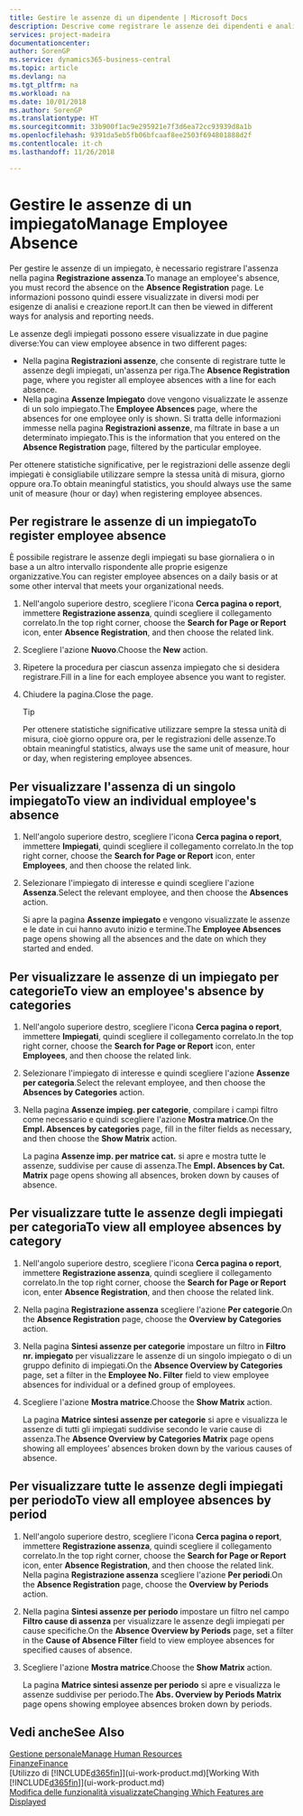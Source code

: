 ```yaml
---
title: Gestire le assenze di un dipendente | Microsoft Docs
description: Descrive come registrare le assenze dei dipendenti e analizzare le statistiche sulle assenze.
services: project-madeira
documentationcenter: 
author: SorenGP
ms.service: dynamics365-business-central
ms.topic: article
ms.devlang: na
ms.tgt_pltfrm: na
ms.workload: na
ms.date: 10/01/2018
ms.author: SorenGP
ms.translationtype: HT
ms.sourcegitcommit: 33b900f1ac9e295921e7f3d6ea72cc93939d8a1b
ms.openlocfilehash: 9391da5eb5fb06bfcaaf8ee2503f694801888d2f
ms.contentlocale: it-ch
ms.lasthandoff: 11/26/2018

---
```

# <a name="manage-employee-absence"></a><span data-ttu-id="284d9-103">Gestire le assenze di un impiegato</span><span class="sxs-lookup"><span data-stu-id="284d9-103">Manage Employee Absence</span></span>
<span data-ttu-id="284d9-104">Per gestire le assenze di un impiegato, è necessario registrare l'assenza nella pagina **Registrazione assenza**.</span><span class="sxs-lookup"><span data-stu-id="284d9-104">To manage an employee's absence, you must record the absence on the **Absence Registration** page.</span></span> <span data-ttu-id="284d9-105">Le informazioni possono quindi essere visualizzate in diversi modi per esigenze di analisi e creazione report.</span><span class="sxs-lookup"><span data-stu-id="284d9-105">It can then be viewed in different ways for analysis and reporting needs.</span></span>

<span data-ttu-id="284d9-106">Le assenze degli impiegati possono essere visualizzate in due pagine diverse:</span><span class="sxs-lookup"><span data-stu-id="284d9-106">You can view employee absence in two different pages:</span></span>

* <span data-ttu-id="284d9-107">Nella pagina **Registrazioni assenze**, che consente di registrare tutte le assenze degli impiegati, un'assenza per riga.</span><span class="sxs-lookup"><span data-stu-id="284d9-107">The **Absence Registration** page, where you register all employee absences with a line for each absence.</span></span>
* <span data-ttu-id="284d9-108">Nella pagina **Assenze Impiegato** dove vengono visualizzate le assenze di un solo impiegato.</span><span class="sxs-lookup"><span data-stu-id="284d9-108">The **Employee Absences** page, where the absences for one employee only is shown.</span></span> <span data-ttu-id="284d9-109">Si tratta delle informazioni immesse nella pagina **Registrazioni assenze**, ma filtrate in base a un determinato impiegato.</span><span class="sxs-lookup"><span data-stu-id="284d9-109">This is the information that you entered on the **Absence Registration** page, filtered by the particular employee.</span></span>

<span data-ttu-id="284d9-110">Per ottenere statistiche significative, per le registrazioni delle assenze degli impiegati è consigliabile utilizzare sempre la stessa unità di misura, giorno oppure ora.</span><span class="sxs-lookup"><span data-stu-id="284d9-110">To obtain meaningful statistics, you should always use the same unit of measure (hour or day) when registering employee absences.</span></span>

## <a name="to-register-employee-absence"></a><span data-ttu-id="284d9-111">Per registrare le assenze di un impiegato</span><span class="sxs-lookup"><span data-stu-id="284d9-111">To register employee absence</span></span>
<span data-ttu-id="284d9-112">È possibile registrare le assenze degli impiegati su base giornaliera o in base a un altro intervallo rispondente alle proprie esigenze organizzative.</span><span class="sxs-lookup"><span data-stu-id="284d9-112">You can register employee absences on a daily basis or at some other interval that meets your organizational needs.</span></span>

1. <span data-ttu-id="284d9-113">Nell'angolo superiore destro, scegliere l'icona **Cerca pagina o report**, immettere **Registrazione assenza**, quindi scegliere il collegamento correlato.</span><span class="sxs-lookup"><span data-stu-id="284d9-113">In the top right corner, choose the **Search for Page or Report** icon, enter **Absence Registration**, and then choose the related link.</span></span>
2. <span data-ttu-id="284d9-114">Scegliere l'azione **Nuovo**.</span><span class="sxs-lookup"><span data-stu-id="284d9-114">Choose the **New** action.</span></span>
3. <span data-ttu-id="284d9-115">Ripetere la procedura per ciascun assenza impiegato che si desidera registrare.</span><span class="sxs-lookup"><span data-stu-id="284d9-115">Fill in a line for each employee absence you want to register.</span></span>
4. <span data-ttu-id="284d9-116">Chiudere la pagina.</span><span class="sxs-lookup"><span data-stu-id="284d9-116">Close the page.</span></span>

    > [!Tip]
    > <span data-ttu-id="284d9-117">Per ottenere statistiche significative utilizzare sempre la stessa unità di misura, cioè giorno oppure ora, per le registrazioni delle assenze.</span><span class="sxs-lookup"><span data-stu-id="284d9-117">To obtain meaningful statistics, always use the same unit of measure, hour or day, when registering employee absences.</span></span>

## <a name="to-view-an-individual-employees-absence"></a><span data-ttu-id="284d9-118">Per visualizzare l'assenza di un singolo impiegato</span><span class="sxs-lookup"><span data-stu-id="284d9-118">To view an individual employee's absence</span></span>
1. <span data-ttu-id="284d9-119">Nell'angolo superiore destro, scegliere l'icona **Cerca pagina o report**, immettere **Impiegati**, quindi scegliere il collegamento correlato.</span><span class="sxs-lookup"><span data-stu-id="284d9-119">In the top right corner, choose the **Search for Page or Report** icon, enter **Employees**, and then choose the related link.</span></span>
2. <span data-ttu-id="284d9-120">Selezionare l'impiegato di interesse e quindi scegliere l'azione **Assenza**.</span><span class="sxs-lookup"><span data-stu-id="284d9-120">Select the relevant employee, and then choose the **Absences** action.</span></span>

    <span data-ttu-id="284d9-121">Si apre la pagina **Assenze impiegato** e vengono visualizzate le assenze e le date in cui hanno avuto inizio e termine.</span><span class="sxs-lookup"><span data-stu-id="284d9-121">The **Employee Absences** page opens showing all the absences and the date on which they started and ended.</span></span>

## <a name="to-view-an-employees-absence-by-categories"></a><span data-ttu-id="284d9-122">Per visualizzare le assenze di un impiegato per categorie</span><span class="sxs-lookup"><span data-stu-id="284d9-122">To view an employee's absence by categories</span></span>
1. <span data-ttu-id="284d9-123">Nell'angolo superiore destro, scegliere l'icona **Cerca pagina o report**, immettere **Impiegati**, quindi scegliere il collegamento correlato.</span><span class="sxs-lookup"><span data-stu-id="284d9-123">In the top right corner, choose the **Search for Page or Report** icon, enter **Employees**, and then choose the related link.</span></span>
2. <span data-ttu-id="284d9-124">Selezionare l'impiegato di interesse e quindi scegliere l'azione **Assenze per categoria**.</span><span class="sxs-lookup"><span data-stu-id="284d9-124">Select the relevant employee, and then choose the **Absences by Categories** action.</span></span>
3. <span data-ttu-id="284d9-125">Nella pagina **Assenze impieg. per categorie**, compilare i campi filtro come necessario e quindi scegliere l'azione **Mostra matrice**.</span><span class="sxs-lookup"><span data-stu-id="284d9-125">On the **Empl. Absences by categories** page, fill in the filter fields as necessary, and then choose the **Show Matrix** action.</span></span>

    <span data-ttu-id="284d9-126">La pagina **Assenze imp. per matrice cat.** si apre e mostra tutte le assenze, suddivise per cause di assenza.</span><span class="sxs-lookup"><span data-stu-id="284d9-126">The **Empl. Absences by Cat. Matrix** page opens showing all absences, broken down by causes of absence.</span></span>

## <a name="to-view-all-employee-absences-by-category"></a><span data-ttu-id="284d9-127">Per visualizzare tutte le assenze degli impiegati per categoria</span><span class="sxs-lookup"><span data-stu-id="284d9-127">To view all employee absences by category</span></span>
1. <span data-ttu-id="284d9-128">Nell'angolo superiore destro, scegliere l'icona **Cerca pagina o report**, immettere **Registrazione assenza**, quindi scegliere il collegamento correlato.</span><span class="sxs-lookup"><span data-stu-id="284d9-128">In the top right corner, choose the **Search for Page or Report** icon, enter **Absence Registration**, and then choose the related link.</span></span>
2. <span data-ttu-id="284d9-129">Nella pagina **Registrazione assenza** scegliere l'azione **Per categorie**.</span><span class="sxs-lookup"><span data-stu-id="284d9-129">On the **Absence Registration** page, choose the **Overview by Categories** action.</span></span>
3. <span data-ttu-id="284d9-130">Nella pagina **Sintesi assenze per categorie** impostare un filtro in **Filtro nr. impiegato** per visualizzare le assenze di un singolo impiegato o di un gruppo definito di impiegati.</span><span class="sxs-lookup"><span data-stu-id="284d9-130">On the **Absence Overview by Categories** page, set a filter in the **Employee No. Filter** field to view employee absences for individual or a defined group of employees.</span></span>
4. <span data-ttu-id="284d9-131">Scegliere l'azione **Mostra matrice**.</span><span class="sxs-lookup"><span data-stu-id="284d9-131">Choose the **Show Matrix** action.</span></span>

    <span data-ttu-id="284d9-132">La pagina **Matrice sintesi assenze per categorie** si apre e visualizza le assenze di tutti gli impiegati suddivise secondo le varie cause di assenza.</span><span class="sxs-lookup"><span data-stu-id="284d9-132">The **Absence Overview by Categories Matrix** page opens showing all employees’ absences broken down by the various causes of absence.</span></span>

## <a name="to-view-all-employee-absences-by-period"></a><span data-ttu-id="284d9-133">Per visualizzare tutte le assenze degli impiegati per periodo</span><span class="sxs-lookup"><span data-stu-id="284d9-133">To view all employee absences by period</span></span>
1. <span data-ttu-id="284d9-134">Nell'angolo superiore destro, scegliere l'icona **Cerca pagina o report**, immettere **Registrazione assenza**, quindi scegliere il collegamento correlato.</span><span class="sxs-lookup"><span data-stu-id="284d9-134">In the top right corner, choose the **Search for Page or Report** icon, enter **Absence Registration**, and then choose the related link.</span></span>
   <span data-ttu-id="284d9-135">Nella pagina **Registrazione assenza** scegliere l'azione **Per periodi**.</span><span class="sxs-lookup"><span data-stu-id="284d9-135">On the **Absence Registration** page, choose the **Overview by Periods** action.</span></span>
2. <span data-ttu-id="284d9-136">Nella pagina **Sintesi assenze per periodo** impostare un filtro nel campo **Filtro cause di assenza** per visualizzare le assenze degli impiegati per cause specifiche.</span><span class="sxs-lookup"><span data-stu-id="284d9-136">On the **Absence Overview by Periods** page, set a filter in the **Cause of Absence Filter** field to view employee absences for specified causes of absence.</span></span>
3. <span data-ttu-id="284d9-137">Scegliere l'azione **Mostra matrice**.</span><span class="sxs-lookup"><span data-stu-id="284d9-137">Choose the **Show Matrix** action.</span></span>

    <span data-ttu-id="284d9-138">La pagina **Matrice sintesi assenze per periodo** si apre e visualizza le assenze suddivise per periodo.</span><span class="sxs-lookup"><span data-stu-id="284d9-138">The **Abs. Overview by Periods Matrix** page opens showing employee absences broken down by periods.</span></span>

## <a name="see-also"></a><span data-ttu-id="284d9-139">Vedi anche</span><span class="sxs-lookup"><span data-stu-id="284d9-139">See Also</span></span>
[<span data-ttu-id="284d9-140">Gestione personale</span><span class="sxs-lookup"><span data-stu-id="284d9-140">Manage Human Resources</span></span>](hr-manage-human-resources.md)  
[<span data-ttu-id="284d9-141">Finanze</span><span class="sxs-lookup"><span data-stu-id="284d9-141">Finance</span></span>](finance.md)  
<span data-ttu-id="284d9-142">[Utilizzo di [!INCLUDE[d365fin](includes/d365fin_md.md)]](ui-work-product.md)</span><span class="sxs-lookup"><span data-stu-id="284d9-142">[Working With [!INCLUDE[d365fin](includes/d365fin_md.md)]](ui-work-product.md)</span></span>  
[<span data-ttu-id="284d9-143">Modifica delle funzionalità visualizzate</span><span class="sxs-lookup"><span data-stu-id="284d9-143">Changing Which Features are Displayed</span></span>](ui-experiences.md)

